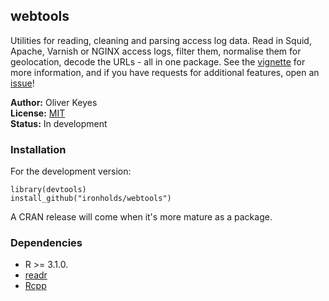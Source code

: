 ## webtools

Utilities for reading, cleaning and parsing access log data. Read in Squid, Apache, Varnish or NGINX access logs,
filter them, normalise them for geolocation, decode the URLs - all in one package. See the [vignette](https://github.com/Ironholds/webtools/blob/master/vignettes/Introduction.Rmd) for more information, and if you have requests for additional features, open an [issue](https://github.com/Ironholds/webtools/issues)!

__Author:__ Oliver Keyes<br/>
__License:__ [MIT](http://opensource.org/licenses/MIT)<br/>
__Status:__ In development

### Installation

For the development version:

    library(devtools)
    install_github("ironholds/webtools")
    
A CRAN release will come when it's more mature as a package.

### Dependencies
* R >= 3.1.0.
* [readr](https://github.com/hadley/readr)
* [Rcpp](http://cran.rstudio.com/web/packages/Rcpp/)
